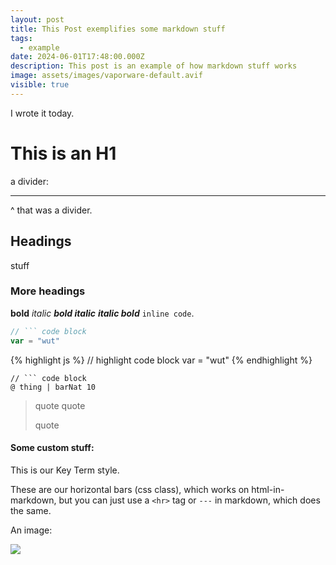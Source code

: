 ```yaml
---
layout: post
title: This Post exemplifies some markdown stuff
tags:
  - example
date: 2024-06-01T17:48:00.000Z
description: This post is an example of how markdown stuff works
image: assets/images/vaporware-default.avif
visible: true
---
```

I wrote it today.

# This is an H1

a divider:

- - -

^ that was a divider.

## Headings

stuff

### More headings

**bold** *italic* ***bold italic*** ***italic bold*** `inline code`.

````js
// ``` code block
var = "wut"
````

{% highlight js %}
// highlight code block
var = "wut"
{% endhighlight %}

````sire
// ``` code block
@ thing | barNat 10
````

> quote quote
>
> quote

#### Some custom stuff:

This is our <span class="key-term">Key Term</span> style.

These are our horizontal bars (css class), which works on html-in-markdown, but you can just use a `<hr>` tag or `---` in markdown, which does the same.

<div class="horizontal-bars"></div>

An image:

![](_site/martin-adams-pTCcJSBOTxY-unsplash.jpg)

